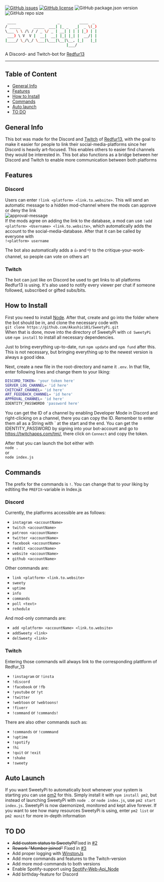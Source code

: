 #

[![GitHub issues](https://img.shields.io/github/issues/Akashic101/SweetyPi)](https://github.com/Akashic101/SweetyPi/issues)  [![GitHub license](https://img.shields.io/github/license/Akashic101/SweetyPi)](https://github.com/Akashic101/SweetyPi/blob/master/LICENSE) ![GitHub package.json version](https://img.shields.io/github/package-json/v/Akashic101/SweetyPi) ![GitHub repo size](https://img.shields.io/github/repo-size/Akashic101/SweetyPi?color=blueviolet)

```bash
 ____                   _         ____  _
/ _____      _____  ___| |_ _   _|  _ \(_)
\___ \ \ /\ / / _ \/ _ | __| | | | |_) | |
 ___) \ V  V |  __|  __| |_| |_| |  __/| |
|____/ \_/\_/ \___|\___|\__|\__, |_|   |_|
                            |___/  
```

A Discord- and Twitch-bot for [Redfur13](https://www.instagram.com/sweetycomics/)
___

## Table of Content

* [General Info](#general-info)
* [Features](#features)
* [How to Install](#how-to-install)
* [Commands](#commands)
* [Auto launch](#auto-launch)
* [TO DO](#to-do)

## General Info

This bot was made for the Discord and [Twitch](https://www.twitch.tv/Redfur_13) of [Redfur13](https://www.instagram.com/sweetycomics/), with the goal to make it easier for people to link their social-media-platforms since her Discord is heavily art-focused. This enables others to easier find channels they would be interested in. This bot also functions as a bridge between her Discord and Twitch to enable more communication between both platforms

## Features

### Discord

Users can enter `!link <platform> <link.to.website>`. This will send an automatic message to a hidden mod-channel where the mods can
approve or deny the link  
![approval-message](https://i.imgur.com/97uTAwW.png)  
If the mods agree on adding the link to the database, a mod can use `!add <platform> <Username> <link.to.website>`, which automatically adds the account to the social-media-database. After that it can be called by everyone with  
`!<platform> username`

The bot also automatically adds a `👍` and `👎` to the critique-your-work-channel, so people can vote on others art

### Twitch

The bot can just like on Discord be used to get links to all platforms Redfur13 is using. It's also used to notify every viewer per chat if someone followed, subscribed or gifted subs/bits.

## How to Install

First you need to install [Node](https://nodejs.org/en/). After that, create and go into the folder where the bot should be in, and clone the necessary code with  
`git clone https://github.com/Akashic101/SweetyPi.git`  
When that is done, move into the directory of SweetyPi with `cd SweetyPi` use `npm install` to install all necessary dependencies.

Just to bring everything up-to-date, run `npm update` and `npm fund` after this. This is not necessary, but bringing everything up to the newest version is always a good idea.

Next, create a new file in the root-directory and name it `.env`. In that file, enter following lines and change them to your liking:  

```bash
DISCORD_TOKEN= 'your token here'  
SERVER_LOG_CHANNEL= 'id here'  
CHITCHAT_CHANNEL= 'id here'  
ART_FEEDBACK_CHANNEL= 'id here'  
APPROVAL_CHANNEL= 'id here'
IDENTITY_PASSWORD0 'password here'
```

You can get the ID of a channel by enabling Developer Mode in Discord and right-clicking on a channel, there you can copy the ID. Remember to enter them all as a String with \` at the start and the end. You can get the IDENTITY_PASSWORD by signing into your bot-account and go to <https://twitchapps.com/tmi/>, there click on `Connect` and copy the token.

After that you can launch the bot either with  
`node .`  
or  
`node index.js`

## Commands

The prefix for the commands is `!`. You can change that to your liking by edtiting the `PREFIX`-variable in Index.js

### Discord

Currently, the platforms accessible are as follows:  

* `instagram <accountName>`
* `twitch <accountName>`
* `patreon <accountName>`
* `twitter <accountName>`
* `facebook <accountName>`
* `reddit <accountName>`
* `website <accountName>`
* `github <accountName>`

Other commands are:

* `link <platform> <link.to.website>`
* `sweety`
* `uptime`
* `info`
* `commands`
* `poll <text>`  
* `schedule`

And mod-only commands are:

* `add <platform> <accountName> <link.to.website>`
* `addSweety <link>`
* `delSweety <link>`

### Twitch

Entering those commands will always link to the corresponding plattform of Redfur_13

* `!instagram` or `!insta`
* `!discord`
* `!facebook` or `!fb`
* `!youtube` or `!yt`
* `!twitter`
* `!webtoon` or `!webtoons!`
* `!fiverr`
* `!command` or `!commands!`

 There are also other commands such as:

* `!commands` or `!commmand`
* `!uptime`
* `!spotify`
* `!hi`
* `!quit` or `!exit`
* `!shake`
* `!sweety`

## Auto Launch

 If you want SweetyPi to automatically boot whenever your system is starting you can use [pm2](https://www.npmjs.com/package/pm2) for this. Simply install it with `npm install pm2`, but instead of launching SweetyPi with `node .` or `node index.js`, use `pm2 start index.js`. SweetyPi is now daemonized, monitored and kept alive forever. If you want to see how many resources SweetyPi is using, enter `pm2 list` or `pm2 monit` for more in-depth information

## TO DO

* ~~Add custom status to SweetyPi~~Fixed in [#2](https://github.com/Akashic101/SweetyPI/issues/2)
* ~~Rework "Member joined"~~ Fixed in [#3](https://github.com/Akashic101/SweetyPI/issues/3)
* Add proper logging with [WinstonJs](https://github.com/winstonjs/winston)
* Add more commands and features to the Twitch-version
* Add more mod-commands to both versions
* Enable Spotify-support using [Spotify-Web-Api_Node](https://github.com/thelinmichael/spotify-web-api-node)
* Add birthday-feature for Discord
